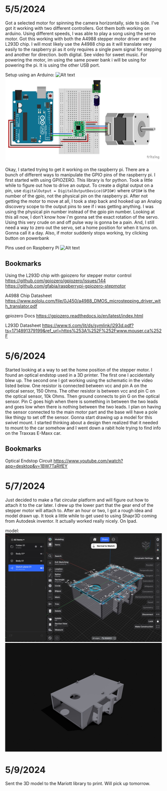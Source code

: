 # 5/5/2024
Got a selected motor for spinning the camera horizontally, side to side. I've got it working with two different controllers. Got them both working on arduino. Using different speeds, I was able to play a song using the servo motor. Got this working with both the A4988 stepper motor driver and the L293D chip. I will most likely use the A4988 chip as it will translate very easily to the raspberry pi as it only requires a single pwm signal for stepping and another for direction. both digital. See video for sweet music. For powering the motor, im using the same power bank i will be using for powering the pi. It is using the other USB port. 

Setup using an Arduino:
![Alt text](arduino.jpg?raw=true "Arduino Motor Driver Setup")
![Alt text](arduino_schematic.jpg?raw=true "Arduino Schematic")

Okay, I started trying to get it working on the  raspberry pi. There are a bunch of different ways to manipulate the GPIO pins of the raspberry pi. I first started with using GPIOZERO. This library is for python. Took a little while to figure out how to drive an output. To create a digital output on a pin, use ```digitalOutput = DigitalOutputDevice(GPIO#)``` where ```GPIO#``` is the number of the gpio, not the physical pin on the raspberry pi. After not getting the motor to move at all, I took a step back and hooked up an Analog discovery scope to the output pins to see if i was getting anything. I was using the physical pin number instead of the gpio pin number. Looking at this all now, I don't know how i'm gonna set the exact rotation of the servo. Using this very crude on and off pulse way is gonna be a pain. And, I still need a way to zero out the servo, set a home position for when it turns on. Gonna call it a day. Also, if motor suddenly stops working, try clicking button on powerbank

Pins used on Raspberry Pi
![Alt text](raspberry.jpg?raw=true "Raspberry pi setup")

## Bookmarks
Using the L293D chip with gpiozero for stepper motor control
https://github.com/gpiozero/gpiozero/issues/144
https://github.com/gfabia/raspberrypi-gpiozero-stepmotor

A4988 Chip Datasheet
https://www.pololu.com/file/0J450/a4988_DMOS_microstepping_driver_with_translator.pdf

gpiozero Docs
https://gpiozero.readthedocs.io/en/latest/index.html

L293D Datasheet
https://www.ti.com/lit/ds/symlink/l293d.pdf?ts=1714891379199&ref_url=https%253A%252F%252Fwww.mouser.ca%252F

# 5/6/2024
Started looking at a way to set the home position of the stepper motor. I found an optical endstop used in a 3D printer. The first one I accidentally blew up. The second one I got working using the schematic in the video listed below. One resistor is connected between vcc and pin A on the optical sensor, 150 Ohms. The other resistor is between vcc and pin C on the optical sensor, 10k Ohms. Then ground connects to pin G on the optical sensor. Pin C goes high when there is something in between the two leads and goes low when there is nothing between the two leads. I plan on having the sensor connected to the main motor part and the base will have a pole like thingy to set off the sensor. Gonna start drawing up a model for this swivel mount. I started thinking about a design then realized that it needed to mount to the car somehow and I went down a rabit hole trying to find info on the Traxxas E-Maxx car. 


## Bookmarks
Optical Endstop Circuit
https://www.youtube.com/watch?app=desktop&v=1BW7TaRlfEY



# 5/7/2024
Just decided to make a flat circular platform and will figure out how to attach it to the car later. I drew up the lower part that the gear end of the stepper motor will attach to. After an hour or two, I got a rough idea and model drawn up. It took a little while to get used to using Shapr3D coming from Autodesk inventor. It actually worked really nicely. On Ipad.

model:
![Alt text](sketch.jpg?raw=true "3D model with sketch plane")
![Alt text](complete.jpg?raw=true "Complete model")


# 5/9/2024
Sent the 3D model to the Mariott library to print. Will pick up tomorrow. 